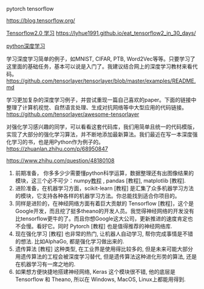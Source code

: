pytorch
tensorflow

https://blog.tensorflow.org/

[Tensorflow2.0 学习](https://github.com/lyhue1991/eat_tensorflow2_in_30_days)
https://lyhue1991.github.io/eat_tensorflow2_in_30_days/

[python深度学习](https://github.com/fchollet/deep-learning-with-python-notebooks)

学习深度学习简单的例子，如MNIST, CIFAR, PTB, Word2Vec等等。只要学习了这里面的基础任务，基本可以说是入门了。我建议结合网上的深度学习教材来看代码。
https://github.com/tensorlayer/tensorlayer/blob/master/examples/README.md

学习更加复杂的深度学习例子，并尝试重现一篇自己喜欢的paper。下面的链接中整理了计算机视觉、自然语言处理、生成对抗网络等中大型应用的代码链接。
https://github.com/tensorlayer/awesome-tensorlayer

对强化学习感兴趣的同学，可以看看这套代码库，我们用简单且统一的代码模版，实现了大部分的强化学习算法，并不断地添加最新算法。我们最近在写一本深度强化学习的书，也是用Python作为例子的。
https://zhuanlan.zhihu.com/p/68950847


https://www.zhihu.com/question/48180108
1. 前期准备， 你多多少少需要懂python科学运算，数据整理还有出图像结果的模块，这三个必不可少：numpy[教程](https://morvanzhou.github.io/tutorials/data-manipulation/np-pd/) , pandas [教程], matplotlib [教程].
2. 进阶准备，在机器学习方面，scikit-learn [教程] 是汇集了众多机器学习方法的模块，它支持各种各样的机器学习方法。你总能找到适合你项目的。
3. 同样是进阶的，在神经网络方面有着巨大贡献的 Tensorflow [教程]，这个是Google开发，而且挖了挺多theano的开发人员。我觉得神经网络的开发没有比tensorflow更牛的了。而且你想Google这大公司，更新推进的速度肯定也不会慢。看好它。同时 Pytorch [教程] 也是值得推荐的神经网络库.
4. 现在强化学习 [教程] 也非常的热门, 让机器人自动学习, 帮你完成事情是不错的想法. 比如AlphaGo, 都是强化学习做出来的.
5. 遗传算法 [教程] 这种类型, 在工业界是使用得比较多的, 但是未来可能大部分用遗传算法的工程会被深度学习替代, 但是遗传算法这种进化形势的算法, 还是在机器学习有一席之地的.
6. 如果想方便快捷地搭建神经网络, Keras 这个模块很不错, 他的底层是 Tensorflow 和 Theano, 所以在 Windows, MacOS, Linux上都能用得到.